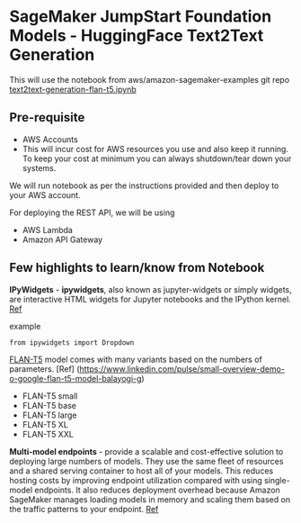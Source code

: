 # SageMaker JumpStart Foundation Models - HuggingFace Text2Text Generation

This will use the notebook from aws/amazon-sagemaker-examples git repo [text2text-generation-flan-t5.ipynb](https://github.com/aws/amazon-sagemaker-examples/blob/main/introduction_to_amazon_algorithms/jumpstart-foundation-models/text2text-generation-flan-t5.ipynb)

## Pre-requisite
- AWS Accounts
- This will incur cost for AWS resources you use and also keep it running. To keep your cost at minimum you can always shutdown/tear down your systems. 

We will run notebook as per the instructions provided and then deploy to your AWS account. 

For deploying the REST API, we will be using 
- AWS Lambda
- Amazon API Gateway

## Few highlights to learn/know from Notebook 

**IPyWidgets** - **ipywidgets**, also known as jupyter-widgets or simply widgets, are interactive HTML widgets for Jupyter notebooks and the IPython kernel. [Ref](https://pypi.org/project/ipywidgets/)

example 
```
from ipywidgets import Dropdown
```

[FLAN-T5](https://huggingface.co/docs/transformers/model_doc/flan-t5) model comes with many variants based on the numbers of parameters. [Ref] (https://www.linkedin.com/pulse/small-overview-demo-o-google-flan-t5-model-balayogi-g)

- FLAN-T5 small
- FLAN-T5 base
- FLAN-T5 large
- FLAN-T5 XL
- FLAN-T5 XXL

**Multi-model endpoints** -  provide a scalable and cost-effective solution to deploying large numbers of models. They use the same fleet of resources and a shared serving container to host all of your models. This reduces hosting costs by improving endpoint utilization compared with using single-model endpoints. It also reduces deployment overhead because Amazon SageMaker manages loading models in memory and scaling them based on the traffic patterns to your endpoint. [Ref](https://docs.aws.amazon.com/sagemaker/latest/dg/multi-model-endpoints.html)

